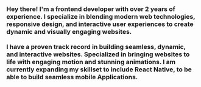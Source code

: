 <h3>Hey there! I'm a frontend developer with over 2 years of experience. I specialize in blending modern web technologies, responsive design, and interactive user experiences to create dynamic and visually engaging websites. <br /> <br /> I have a proven track record in building seamless, dynamic, and interactive websites. Specialized in bringing websites to life with engaging motion and stunning animations. I am currently expanding my skillset to include React Native, to be able to build seamless mobile Applications.
</h3>
